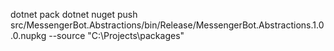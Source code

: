 ﻿dotnet pack 
dotnet nuget push src/MessengerBot.Abstractions/bin/Release/MessengerBot.Abstractions.1.0.0.nupkg --source "C:\Projects\packages"
